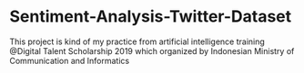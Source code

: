 # Sentiment-Analysis-Twitter-Dataset
This project is kind of my practice from artificial intelligence training @Digital Talent Scholarship 2019 which organized by Indonesian Ministry of Communication and Informatics
